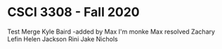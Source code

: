 # CSCI 3308 - Fall 2020
Test Merge
Kyle Baird
-added by Max
I'm monke
Max resolved
Zachary Lefin
Helen
Jackson Rini
Jake Nichols
